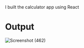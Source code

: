 I built the calculator app using React 


<h1> Output</h1>

![Screenshot (462)](https://user-images.githubusercontent.com/70768095/203513866-283ec82f-8bbb-413d-8c99-6dc0c21d4cfa.png)
